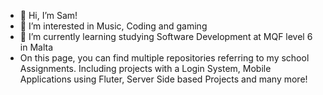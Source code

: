- 👋 Hi, I’m Sam!
- 👀 I’m interested in Music, Coding and gaming
- 🌱 I’m currently learning studying Software Development at MQF level 6 in Malta
- On this page, you can find multiple repositories referring to my school Assignments. Including projects with a Login System, Mobile Applications using Fluter, Server Side based Projects and many more!

<!---
SamuelSam2005/SamuelSam2005 is a ✨ special ✨ repository because its `README.md` (this file) appears on your GitHub profile.
You can click the Preview link to take a look at your changes.
--->
